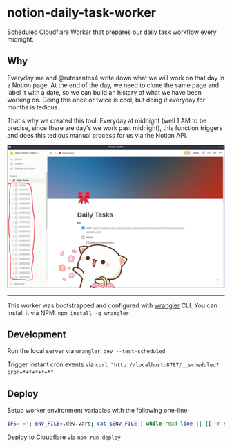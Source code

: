# notion-daily-task-worker

Scheduled Cloudflare Worker that prepares our daily task workflow every midnight.

## Why

Everyday me and @rutesantos4 write down what we will work on that day in a Notion page. At the end of the day, we need to clone the same page and label it with a date, so we can build an history of what we have been working on. Doing this once or twice is cool, but doing it everyday for months is tedious.

That's why we created this tool. Everyday at midnight (well 1 AM to be precise, since there are day's we work past midnight), this function triggers and does this tedious manual process for us via the Notion API.

![notion_daily_tasks_example](art/daily_tasks_example.jpg)

---

This worker was bootstrapped and configured with [wrangler](https://github.com/cloudflare/wrangler) CLI. You can install it via NPM: `npm install -g wrangler`

## Development

Run the local server via `wrangler dev --test-scheduled`

Trigger instant cron events via `curl "http://localhost:8787/__scheduled?cron=*+*+*+*+*"`

## Deploy

Setup worker environment variables with the following one-line:

```bash
IFS='='; ENV_FILE=.dev.vars; cat $ENV_FILE | while read line || [[ -n $line ]]; do read -ra envy <<< $line; wrangler secret put ${envy[0]} <<< ${envy[1]} ; done
```

Deploy to Cloudflare via `npm run deploy`